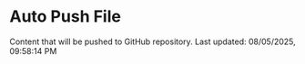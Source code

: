 # Auto Push File

Content that will be pushed to GitHub repository.
Last updated: 08/05/2025, 09:58:14 PM